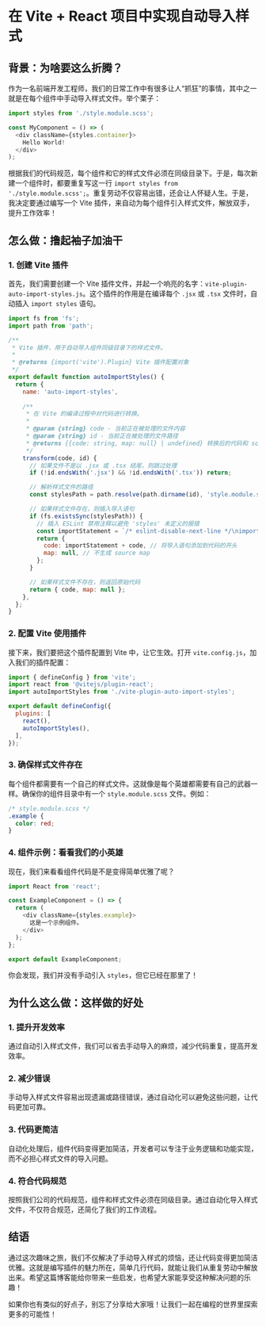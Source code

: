 # 在 Vite + React 项目中实现自动导入样式

## 背景：为啥要这么折腾？

作为一名前端开发工程师，我们的日常工作中有很多让人“抓狂”的事情，其中之一就是在每个组件中手动导入样式文件。举个栗子：

```javascript
import styles from './style.module.scss';

const MyComponent = () => (
  <div className={styles.container}>
    Hello World!
  </div>
);
```

根据我们的代码规范，每个组件和它的样式文件必须在同级目录下。于是，每次新建一个组件时，都要重复写这一行 `import styles from './style.module.scss';`。重复劳动不仅容易出错，还会让人怀疑人生。于是，我决定要通过编写一个 Vite 插件，来自动为每个组件引入样式文件，解放双手，提升工作效率！

## 怎么做：撸起袖子加油干

### 1. 创建 Vite 插件

首先，我们需要创建一个 Vite 插件文件，并起一个响亮的名字：`vite-plugin-auto-import-styles.js`。这个插件的作用是在编译每个 `.jsx` 或 `.tsx` 文件时，自动插入 `import styles` 语句。

```javascript
import fs from 'fs';
import path from 'path';

/**
 * Vite 插件，用于自动导入组件同级目录下的样式文件。
 * 
 * @returns {import('vite').Plugin} Vite 插件配置对象
 */
export default function autoImportStyles() {
  return {
    name: 'auto-import-styles',
    
    /**
     * 在 Vite 的编译过程中对代码进行转换。
     * 
     * @param {string} code - 当前正在被处理的文件内容
     * @param {string} id - 当前正在被处理的文件路径
     * @returns {{code: string, map: null} | undefined} 转换后的代码和 source map
     */
    transform(code, id) {
      // 如果文件不是以 .jsx 或 .tsx 结尾，则跳过处理
      if (!id.endsWith('.jsx') && !id.endsWith('.tsx')) return;

      // 解析样式文件的路径
      const stylesPath = path.resolve(path.dirname(id), 'style.module.scss');

      // 如果样式文件存在，则插入导入语句
      if (fs.existsSync(stylesPath)) {
        // 插入 ESLint 禁用注释以避免 'styles' 未定义的报错
        const importStatement = `/* eslint-disable-next-line */\nimport styles from './style.module.scss';\n`;
        return {
          code: importStatement + code, // 将导入语句添加到代码的开头
          map: null, // 不生成 source map
        };
      }

      // 如果样式文件不存在，则返回原始代码
      return { code, map: null };
    },
  };
}

```

### 2. 配置 Vite 使用插件

接下来，我们要把这个插件配置到 Vite 中，让它生效。打开 `vite.config.js`，加入我们的插件配置：

```javascript
import { defineConfig } from 'vite';
import react from '@vitejs/plugin-react';
import autoImportStyles from './vite-plugin-auto-import-styles';

export default defineConfig({
  plugins: [
    react(),
    autoImportStyles(),
  ],
});
```

### 3. 确保样式文件存在

每个组件都需要有一个自己的样式文件。这就像是每个英雄都需要有自己的武器一样。确保你的组件目录中有一个 `style.module.scss` 文件。例如：

```scss
/* style.module.scss */
.example {
  color: red;
}
```

### 4. 组件示例：看看我们的小英雄

现在，我们来看看组件代码是不是变得简单优雅了呢？

```javascript
import React from 'react';

const ExampleComponent = () => {
  return (
    <div className={styles.example}>
      这是一个示例组件。
    </div>
  );
};

export default ExampleComponent;
```

你会发现，我们并没有手动引入 `styles`，但它已经在那里了！

## 为什么这么做：这样做的好处

### 1. 提升开发效率

通过自动引入样式文件，我们可以省去手动导入的麻烦，减少代码重复，提高开发效率。

### 2. 减少错误

手动导入样式文件容易出现遗漏或路径错误，通过自动化可以避免这些问题，让代码更加可靠。

### 3. 代码更简洁

自动化处理后，组件代码变得更加简洁，开发者可以专注于业务逻辑和功能实现，而不必担心样式文件的导入问题。

### 4. 符合代码规范

按照我们公司的代码规范，组件和样式文件必须在同级目录。通过自动化导入样式文件，不仅符合规范，还简化了我们的工作流程。

## 结语

通过这次趣味之旅，我们不仅解决了手动导入样式的烦恼，还让代码变得更加简洁优雅。这就是编写插件的魅力所在，简单几行代码，就能让我们从重复劳动中解放出来。希望这篇博客能给你带来一些启发，也希望大家能享受这种解决问题的乐趣！

如果你也有类似的好点子，别忘了分享给大家哦！让我们一起在编程的世界里探索更多的可能性！
